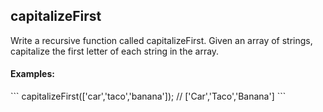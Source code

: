 <h2>capitalizeFirst</h2>
<p>Write a recursive function called capitalizeFirst. Given an array of strings, capitalize the first letter of each string in the array.</p>

<h4>Examples:</h4>
```
capitalizeFirst(['car','taco','banana']); // ['Car','Taco','Banana']
```

